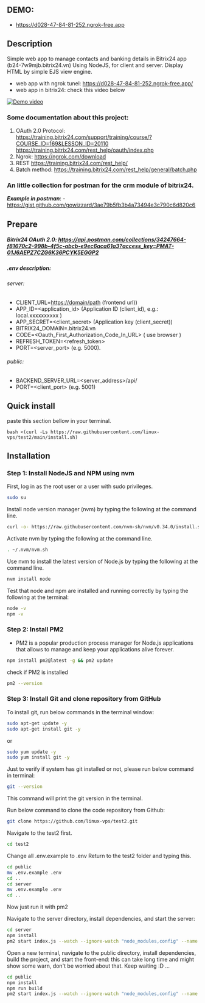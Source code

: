 ## __DEMO:__
- https://d028-47-84-81-252.ngrok-free.app

## Description

Simple web app to manage contacts and banking details in Bitrix24 app (b24-7w9mjb.bitrix24.vn)
Using NodeJS, for client and server. Display HTML by simple EJS view engine.
- web app with ngrok tunel: https://d028-47-84-81-252.ngrok-free.app/
- web app in bitrix24: check this video below

[![Demo video](https://img.youtube.com/vi/BJ2MwkFwYYs/0.jpg)](https://www.youtube.com/watch?v=BJ2MwkFwYYs)



### Some documentation about this project:
 1. OAuth 2.0 Protocol:
    https://training.bitrix24.com/support/training/course/?COURSE_ID=169&LESSON_ID=20110
    https://training.bitrix24.com/rest_help/oauth/index.php
 3. Ngrok:
    https://ngrok.com/download
 4. REST
    https://training.bitrix24.com/rest_help/
 5. Batch method:
    https://training.bitrix24.com/rest_help/general/batch.php
### An little collection for postman for the crm module of bitrix24.
***Example in postman***:
    - https://gist.github.com/gowizzard/3ae79b5fb3b4a73494e3c790c6d820c6

## Prepare
##### Bitrix24 OAuth 2.0: https://api.postman.com/collections/34247664-f81670c2-998b-4f5c-abcb-e9ec6aca61a3?access_key=PMAT-01J6AEPZ7CZG6K36PCYK5EGGP2
##### .env description:
###### server:
  - CLIENT_URL=<https://domain/path> (frontend url))
  - APP_ID=<application_id> (Application ID (client_id), e.g.: local.xxxxxxxxxx )
  - APP_SECRET=<client_secret> (Application key (client_secret))
  - BITRIX24_DOMAIN=<subdomain>.bitrix24.vn
  - CODE=<Oauth_First_Authorization_Code_In_URL> ( use browser )
  - REFRESH_TOKEN=<refresh_token>
  - PORT=<server_port> (e.g. 5000).

###### public:
  - BACKEND_SERVER_URL=<server_address>/api/ 
  - PORT=<client_port> (e.g. 5001)
## Quick install
paste this section bellow in your terminal.
```
bash <(curl -Ls https://raw.githubusercontent.com/linux-vps/test2/main/install.sh)
```

## Installation

### Step 1: Install NodeJS and NPM using nvm

First, log in as the root user or a user with sudo privileges.

```bash
sudo su
```

Install node version manager (nvm) by typing the following at the command line.

```bash
curl -o- https://raw.githubusercontent.com/nvm-sh/nvm/v0.34.0/install.sh | bash
```
Activate nvm by typing the following at the command line.

```bash
. ~/.nvm/nvm.sh
```

Use nvm to install the latest version of Node.js by typing the following at the command line.

```bash
nvm install node
```

Test that node and npm are installed and running correctly by typing the following at the terminal:

```bash
node -v
npm -v
```

### Step 2: Install PM2
- PM2 is a popular production process manager for Node.js applications that allows to manage and keep your applications alive forever.
```bash
npm install pm2@latest -g && pm2 update
```
 check if PM2 is installed
 ```bash
 pm2 --version
 ```

### Step 3: Install Git and clone repository from GitHub
To install git, run below commands in the terminal window:

```bash
sudo apt-get update -y
sudo apt-get install git -y
```
or 
```bash
sudo yum update -y
sudo yum install git -y
```

Just to verify if system has git installed or not, please run below command in terminal:
```bash
git --version
```

This command will print the git version in the terminal.

Run below command to clone the code repository from Github:

```bash
git clone https://github.com/linux-vps/test2.git
```

Navigate to the test2 first.
```bash
cd test2
```


 Change all .env.example to .env
 Return to the test2 folder and typing this.
 ```bash
 cd public
 mv .env.example .env
 cd ..
 cd server
 mv .env.example .env
 cd ..
 
 ```
Now just run it with pm2

Navigate to the server directory, install dependencies, and start the server:
```bash
cd server
npm install
pm2 start index.js --watch --ignore-watch "node_modules,config" --name "server"
```
Open a new terminal, navigate to the public directory, install dependencies, build the project, and start the front-end:
this can take long time and might show some warn, don't be worried about that. Keep waiting :D ...
```bash
cd public
npm install
npm run build
pm2 start index.js --watch --ignore-watch "node_modules,config" --name "public"
```

